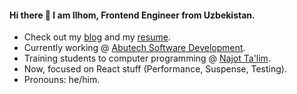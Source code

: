 #### Hi there 👋 I am Ilhom, Frontend Engineer from Uzbekistan.

- Check out my [blog](https://t.me/inspired_engineer) and my [resume](https://gist.github.com/inspirationjon/08277817d10d9b9fec421eed6de9acd9).
- Currently working @ [Abutech Software Development](https://abutech.uz/).
- Training students to computer programming @ [Najot Ta'lim](https://najottalim.uz/).
- Now, focused on React stuff (Performance, Suspense, Testing). 
- Pronouns: he/him.
	
